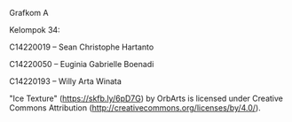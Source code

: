 Grafkom A

Kelompok 34:

C14220019 – Sean Christophe Hartanto

C14220050 – Euginia Gabrielle Boenadi

C14220193 – Willy Arta Winata


"Ice Texture" (https://skfb.ly/6pD7G) by OrbArts is licensed under Creative Commons Attribution (http://creativecommons.org/licenses/by/4.0/).
